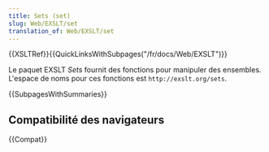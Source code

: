 ```yaml
---
title: Sets (set)
slug: Web/EXSLT/set
translation_of: Web/EXSLT/set
---
```


{{XSLTRef}}{{QuickLinksWithSubpages("/fr/docs/Web/EXSLT")}}

Le paquet EXSLT <i lang="en">Sets</i> fournit des fonctions pour manipuler des ensembles. L'espace de noms pour ces fonctions est `http://exslt.org/sets`.

{{SubpagesWithSummaries}}

## Compatibilité des navigateurs

{{Compat}}
